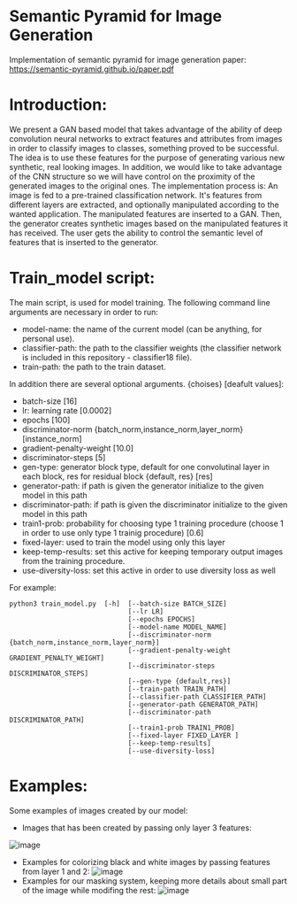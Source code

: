 # Semantic Pyramid for Image Generation
Implementation of semantic pyramid for image generation paper: https://semantic-pyramid.github.io/paper.pdf

# Introduction:
We present a GAN based model that takes advantage of the ability of deep convolution neural networks to extract features and attributes from images in order to classify images to classes, something proved to be successful. The idea is to use these features for the purpose of generating various new synthetic, real looking images. In addition, we would like to take advantage of the CNN structure so we will have control on the proximity of the generated images to the original ones. 
The implementation process is: 
An image is fed to a pre-trained classification network. It's features from different layers are extracted, and optionally manipulated according to the wanted application. The manipulated features are inserted to a GAN. Then, the generator creates synthetic images based on the manipulated features it has received. The user gets the ability to control the semantic level of features that is inserted to the generator.

# Train_model script:
 The main script, is used for model training. The following command line arguments are necessary in order to run:
 - model-name: the name of the current model (can be anything, for personal use).
 - classifier-path: the path to the classifier weights (the classifier network is included in this repository - classifier18 file).
 - train-path: the path to the train dataset.

 In addition there are several optional arguments. {choises} [deafult values]:
 - batch-size [16]
 - lr: learning rate [0.0002]
 - epochs [100]
 - discriminator-norm {batch_norm,instance_norm,layer_norm} [instance_norm]
 - gradient-penalty-weight [10.0]
 - discriminator-steps [5]
 - gen-type: generator block type, default for one convolutinal layer in each block, res for residual block {default, res} [res]
 - generator-path: if path is given the generator initialize to the given model in this path
 - discriminator-path: if path is given the discriminator initialize to the given model in this path
 - train1-prob: probability for choosing type 1 training procedure (choose 1 in order to use only type 1 trainig procedure) [0.6]
 - fixed-layer: used to train the model using only this layer
 - keep-temp-results: set this active for keeping temporary output images from the training procedure.
 - use-diversity-loss: set this active in order to use diversity loss as well

For example: 
``` 
python3 train_model.py  [-h]  [--batch-size BATCH_SIZE]
                              [--lr LR]
                              [--epochs EPOCHS] 
                              [--model-name MODEL_NAME]
                              [--discriminator-norm {batch_norm,instance_norm,layer_norm}]
                              [--gradient-penalty-weight GRADIENT_PENALTY_WEIGHT]
                              [--discriminator-steps DISCRIMINATOR_STEPS]
                              [--gen-type {default,res}]
                              [--train-path TRAIN_PATH]
                              [--classifier-path CLASSIFIER_PATH]
                              [--generator-path GENERATOR_PATH]
                              [--discriminator-path DISCRIMINATOR_PATH]
                              [--train1-prob TRAIN1_PROB]
                              [--fixed-layer FIXED_LAYER ]
                              [--keep-temp-results] 
                              [--use-diversity-loss]

 ```
 
 # Examples:
 Some examples of images created by our model:
- Images that has been created by passing only layer 3 features:

![image](https://user-images.githubusercontent.com/62801710/111793436-f11fd300-88cd-11eb-88d5-ca5beedb1020.png)
- Examples for colorizing black and white images by passing features from layer 1 and 2:
![image](https://user-images.githubusercontent.com/62801710/111793694-2debca00-88ce-11eb-828f-8ad4945ecf84.png)
- Examples for our masking system, keeping more details about small part of the image while modifing the rest:
![image](https://user-images.githubusercontent.com/62801710/111793859-58d61e00-88ce-11eb-8aec-1b589e9b2c7a.png)


